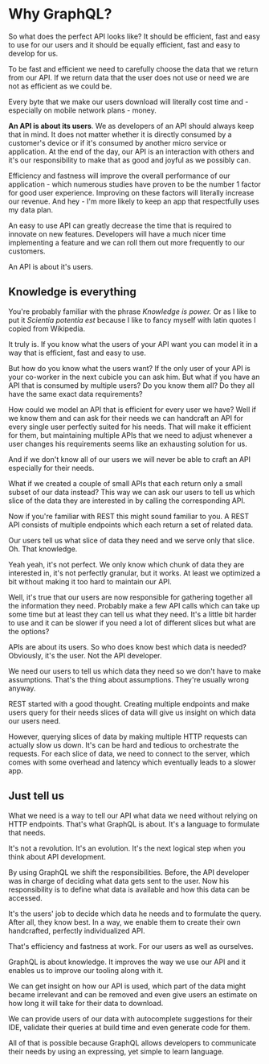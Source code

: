 # Why GraphQL?

So what does the perfect API looks like?
It should be efficient, fast and easy to use for our users
and it should be equally efficient, fast and easy to develop for us.

To be fast and efficient we need to carefully choose the data that we return from our API.
If we return data that the user does not use or need we are not as efficient as we could be.

Every byte that we make our users download will literally cost time
and - especially on mobile network plans - money.

**An API is about its users**. We as developers of an API should always keep that in mind.
It does not matter whether it is directly consumed by a customer's device or if it's consumed by another micro service or application.
At the end of the day, our API is an interaction with others and it's our responsibility to make that as good and joyful as we possibly can.

Efficiency and fastness will improve the overall performance of our application - which numerous studies have proven to be
the number 1 factor for good user experience. Improving on these factors will literally increase our revenue.
And hey - I'm more likely to keep an app that respectfully uses my data plan.

An easy to use API can greatly decrease the time that is required to innovate on new features.
Developers will have a much nicer time implementing a feature and we can roll them out more frequently to our customers.

An API is about it's users.

## Knowledge is everything

You're probably familiar with the phrase _Knowledge is power._
Or as I like to put it _Scientia potentia est_ because I like to fancy myself with latin quotes I copied from Wikipedia.

It truly is.
If you know what the users of your API want you can model it in a way that is
efficient, fast and easy to use.

But how do you know what the users want?
If the only user of your API is your co-worker in the next cubicle you can ask him.
But what if you have an API that is consumed by multiple users? Do you know them all?
Do they all have the same exact data requirements?

How could we model an API that is efficient for every user we have?
Well if we know them and can ask for their needs we can handcraft an API for every single user perfectly suited for his needs.
That will make it efficient for them, but maintaining multiple APIs that we need to adjust
whenever a user changes his requirements seems like an exhausting solution for us.

And if we don't know all of our users we will never be able to craft an API especially for their needs.

What if we created a couple of small APIs that each return only a small subset of our data instead?
This way we can ask our users to tell us which slice of the data they are interested in by calling the corresponding API.

Now if you're familiar with REST this might sound familiar to you.
A REST API consists of multiple endpoints which each return a set of related data.

Our users tell us what slice of data they need and we serve only that slice.
Oh. That knowledge.

Yeah yeah, it's not perfect. We only know which chunk of data they are interested in,
it's not perfectly granular, but it works. At least we optimized a bit without making
it too hard to maintain our API.

Well, it's true that our users are now responsible for gathering together all the information they need. Probably make a few API calls which can take up some time but at least they can tell us what they need. It's a little bit harder to use and it can be slower if you need a lot of different slices but what are the options?

APIs are about its users. So who does know best which data is needed?
Obviously, it's the user. Not the API developer.

We need our users to tell us which data they need so we don't have to make assumptions.
That's the thing about assumptions. They're usually wrong anyway.

REST started with a good thought. Creating multiple endpoints and make users query for their needs slices of data will give us insight on which data our users need.

However, querying slices of data by making multiple HTTP requests can actually slow us down. It's can be hard and tedious to orchestrate the requests. For each slice of data, we need to connect to the server, which comes with some overhead and latency which eventually leads to a slower app.

## Just tell us

What we need is a way to tell our API what data we need without relying on HTTP endpoints.
That's what GraphQL is about. It's a language to formulate that needs.

It's not a revolution. It's an evolution. It's the next logical step when you think
about API development.

By using GraphQL we shift the responsibilities. Before, the API developer was in charge of deciding what data gets sent to the user. Now his responsibility is to define what data is available and how this data can be accessed.

It's the users' job to decide which data he needs and to formulate the query. After all, they know best.
In a way, we enable them to create their own handcrafted, perfectly individualized API.

That's efficiency and fastness at work.
For our users as well as ourselves.

GraphQL is about knowledge. It improves the way we use our API and
it enables us to improve our tooling along with it.

We can get insight on how our API is used,
which part of the data might became irrelevant and can be removed and even
give users an estimate on how long it will take for their data to download.

We can provide users of our data with autocomplete suggestions for their IDE,
validate their queries at build time and even generate code for them.

All of that is possible because GraphQL allows developers to communicate
their needs by using an expressing, yet simple to learn language.
